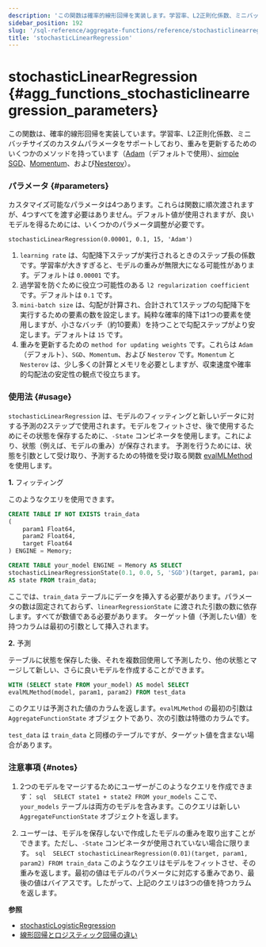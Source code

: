 ```yaml
---
description: 'この関数は確率的線形回帰を実装します。学習率、L2正則化係数、ミニバッチサイズのカスタムパラメータをサポートし、重みの更新用のいくつかのメソッド（Adam、シンプルSGD、モメンタム、ネステロフ）を持っています。'
sidebar_position: 192
slug: '/sql-reference/aggregate-functions/reference/stochasticlinearregression'
title: 'stochasticLinearRegression'
---
```



# stochasticLinearRegression {#agg_functions_stochasticlinearregression_parameters}

この関数は、確率的線形回帰を実装しています。学習率、L2正則化係数、ミニバッチサイズのカスタムパラメータをサポートしており、重みを更新するためのいくつかのメソッドを持っています（[Adam](https://en.wikipedia.org/wiki/Stochastic_gradient_descent#Adam)（デフォルトで使用）、[simple SGD](https://en.wikipedia.org/wiki/Stochastic_gradient_descent)、[Momentum](https://en.wikipedia.org/wiki/Stochastic_gradient_descent#Momentum)、および[Nesterov](https://mipt.ru/upload/medialibrary/d7e/41-91.pdf)）。

### パラメータ {#parameters}

カスタマイズ可能なパラメータは4つあります。これらは関数に順次渡されますが、4つすべてを渡す必要はありません。デフォルト値が使用されますが、良いモデルを得るためには、いくつかのパラメータ調整が必要です。

```text
stochasticLinearRegression(0.00001, 0.1, 15, 'Adam')
```

1.  `learning rate` は、勾配降下ステップが実行されるときのステップ長の係数です。学習率が大きすぎると、モデルの重みが無限大になる可能性があります。デフォルトは `0.00001` です。
2.  過学習を防ぐために役立つ可能性のある `l2 regularization coefficient` です。デフォルトは `0.1` です。
3.  `mini-batch size` は、勾配が計算され、合計されて1ステップの勾配降下を実行するための要素の数を設定します。純粋な確率的降下は1つの要素を使用しますが、小さなバッチ（約10要素）を持つことで勾配ステップがより安定します。デフォルトは `15` です。
4.  重みを更新するための `method for updating weights` です。これらは `Adam`（デフォルト）、`SGD`、`Momentum`、および `Nesterov` です。`Momentum` と `Nesterov` は、少し多くの計算とメモリを必要としますが、収束速度や確率的勾配法の安定性の観点で役立ちます。

### 使用法 {#usage}

`stochasticLinearRegression` は、モデルのフィッティングと新しいデータに対する予測の2ステップで使用されます。モデルをフィットさせ、後で使用するためにその状態を保存するために、`-State` コンビネータを使用します。これにより、状態（例えば、モデルの重み）が保存されます。
予測を行うためには、状態を引数として受け取り、予測するための特徴を受け取る関数 [evalMLMethod](/sql-reference/functions/machine-learning-functions#evalmlmethod) を使用します。

<a name="stochasticlinearregression-usage-fitting"></a>

**1.** フィッティング

このようなクエリを使用できます。

```sql
CREATE TABLE IF NOT EXISTS train_data
(
    param1 Float64,
    param2 Float64,
    target Float64
) ENGINE = Memory;

CREATE TABLE your_model ENGINE = Memory AS SELECT
stochasticLinearRegressionState(0.1, 0.0, 5, 'SGD')(target, param1, param2)
AS state FROM train_data;
```

ここでは、`train_data` テーブルにデータを挿入する必要があります。パラメータの数は固定されておらず、`linearRegressionState` に渡された引数の数に依存します。すべてが数値である必要があります。
ターゲット値（予測したい値）を持つカラムは最初の引数として挿入されます。

**2.** 予測

テーブルに状態を保存した後、それを複数回使用して予測したり、他の状態とマージして新しい、さらに良いモデルを作成することができます。

```sql
WITH (SELECT state FROM your_model) AS model SELECT
evalMLMethod(model, param1, param2) FROM test_data
```

このクエリは予測された値のカラムを返します。`evalMLMethod` の最初の引数は `AggregateFunctionState` オブジェクトであり、次の引数は特徴のカラムです。

`test_data` は `train_data` と同様のテーブルですが、ターゲット値を含まない場合があります。

### 注意事項 {#notes}

1.  2つのモデルをマージするためにユーザーがこのようなクエリを作成できます：
    `sql  SELECT state1 + state2 FROM your_models`
    ここで、`your_models` テーブルは両方のモデルを含みます。このクエリは新しい `AggregateFunctionState` オブジェクトを返します。

2.  ユーザーは、モデルを保存しないで作成したモデルの重みを取り出すことができます。ただし、`-State` コンビネータが使用されていない場合に限ります。
    `sql  SELECT stochasticLinearRegression(0.01)(target, param1, param2) FROM train_data`
    このようなクエリはモデルをフィットさせ、その重みを返します。最初の値はモデルのパラメータに対応する重みであり、最後の値はバイアスです。したがって、上記のクエリは3つの値を持つカラムを返します。

**参照**

- [stochasticLogisticRegression](/sql-reference/aggregate-functions/reference/stochasticlogisticregression)
- [線形回帰とロジスティック回帰の違い](https://stackoverflow.com/questions/12146914/what-is-the-difference-between-linear-regression-and-logistic-regression)
